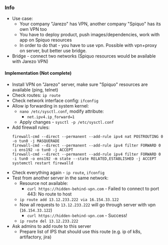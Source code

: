 ### Info
* Use case:
    * Your company "Jarezo" has VPN, another company "Spiquo" has its own VPN too
    * You have to deploy product, push images/dependencies, work with app on Spiquo resources
    * In order to do that - you have to use vpn. Possible with vpn+proxy on server, but better use bridge.
* Bridge - connect two networks (Spiquo resources would be available with Jarezo VPN)

#### Implementation (Not complete)
* Install VPN on "Jarezo" server, make sure "Spiquo" resources are available (ping, telnet)
* Check routes: `ip route`
* Check network interface config: `ifconfig`
* Allow ip forwarding in system kernel:
    * `nano /etc/sysctl.conf`, modify attribute:
        * `net.ipv4.ip_forward=1`
    * Apply changes - `sysctl -p /etc/sysctl.conf`
* Add firewall rules:
    ```
    firewall-cmd --direct --permanent --add-rule ipv4 nat POSTROUTING 0 -o tun0 -j MASQUERADE
    firewall-cmd --direct --permanent --add-rule ipv4 filter FORWARD 0 -i ens192 -o tun0 -j ACCEPT
    firewall-cmd --direct --permanent --add-rule ipv4 filter FORWARD 0 -i tun0 -o ens192 -m state --state RELATED,ESTABLISHED -j ACCEPT
    systemctl restart firewalld
    ```
* Check everything again - `ip route`, `ifconfig`
* Test from another server in the same network:
    * Resource not available:
        * `curl https://hidden-behind-vpn.com` - Failed to connect to port 443: No route to host
    * `ip route add 13.12.233.222 via 16.154.33.122`
    * Now all requests to `13.12.233.222` will go through server with vpn (`16.154.33.122`)
        * `curl https://hidden-behind-vpn.com` - Success!
    * `ip route del 13.12.233.222`
* Ask admins to add route to this server
    * Prepare list of IPS that should use this route (e.g. ip of k8s, artifactory, jira)

